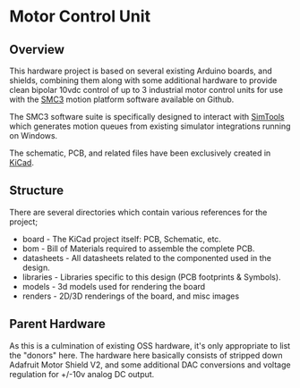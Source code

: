 Motor Control Unit
==================

Overview
--------
This hardware project is based on several existing Arduino boards,
and shields, combining them along with some additional hardware to
provide clean bipolar 10vdc control of up to 3 industrial motor
control units for use with the [SMC3](https://github.com/SimulatorMotorController) 
motion platform software available on Github.

The SMC3 software suite is specifically designed to interact with 
[SimTools](https://www.xsimulator.net/) which generates motion queues
from existing simulator integrations running on Windows.

The schematic, PCB, and related files have been exclusively created in [KiCad](kicad-pcb.org/).


Structure
---------
There are several directories which contain various references for the project;

* board      - The KiCad project itself: PCB, Schematic, etc.
* bom        - Bill of Materials required to assemble the complete PCB.
* datasheets - All datasheets related to the componented used in the design.
* libraries  - Libraries specific to this design (PCB footprints & Symbols).
* models     - 3d models used for rendering the board
* renders    - 2D/3D renderings of the board, and misc images



Parent Hardware
---------------
As this is a culmination of existing OSS hardware, it's only appropriate to
list the "donors" here.  The hardware here basically consists of stripped
down Adafruit Motor Shield V2, and some additional DAC
conversions and voltage regulation for +/-10v analog DC output.





